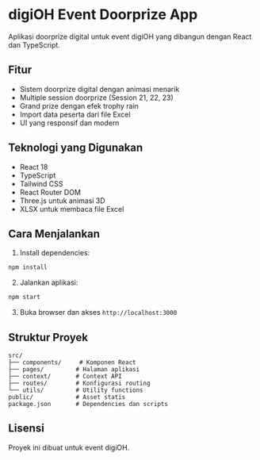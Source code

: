# digiOH Event Doorprize App

Aplikasi doorprize digital untuk event digiOH yang dibangun dengan React dan TypeScript.

## Fitur

- Sistem doorprize digital dengan animasi menarik
- Multiple session doorprize (Session 21, 22, 23)
- Grand prize dengan efek trophy rain
- Import data peserta dari file Excel
- UI yang responsif dan modern

## Teknologi yang Digunakan

- React 18
- TypeScript
- Tailwind CSS
- React Router DOM
- Three.js untuk animasi 3D
- XLSX untuk membaca file Excel

## Cara Menjalankan

1. Install dependencies:
```bash
npm install
```

2. Jalankan aplikasi:
```bash
npm start
```

3. Buka browser dan akses `http://localhost:3000`

## Struktur Proyek

```
src/
├── components/     # Komponen React
├── pages/         # Halaman aplikasi
├── context/       # Context API
├── routes/        # Konfigurasi routing
└── utils/         # Utility functions
public/            # Asset statis
package.json       # Dependencies dan scripts
```

## Lisensi

Proyek ini dibuat untuk event digiOH.
